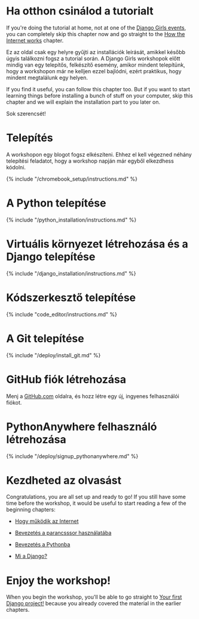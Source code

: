 # Ha otthon csinálod a tutorialt

If you're doing the tutorial at home, not at one of the [Django Girls events](https://djangogirls.org/events/), you can completely skip this chapter now and go straight to the [How the Internet works](../how_the_internet_works/README.md) chapter.

Ez az oldal csak egy helyre gyűjti az installációk leírását, amikkel később úgyis találkozni fogsz a tutorial során. A Django Girls workshopok előtt mindig van egy telepítős, felkészítő esemény, amikor mindent telepítünk, hogy a workshopon már ne kelljen ezzel bajlódni, ezért praktikus, hogy mindent megtalálunk egy helyen.

If you find it useful, you can follow this chapter too. But if you want to start learning things before installing a bunch of stuff on your computer, skip this chapter and we will explain the installation part to you later on.

Sok szerencsét!

# Telepítés

A workshopon egy blogot fogsz elkészíteni. Ehhez el kell végezned néhány telepítési feladatot, hogy a workshop napján már egyből elkezdhess kódolni.

<!--sec data-title="Chromebook setup (if you're using one)"
data-id="chromebook_setup" data-collapse=true ces--> {% include "/chromebook_setup/instructions.md" %} 

<!--endsec-->

# A Python telepítése

{% include "/python_installation/instructions.md" %}

# Virtuális környezet létrehozása és a Django telepítése

{% include "/django_installation/instructions.md" %}

# Kódszerkesztő telepítése

{% include "code_editor/instructions.md" %}

# A Git telepítése

{% include "/deploy/install_git.md" %}

# GitHub fiók létrehozása

Menj a [GitHub.com](https://www.github.com) oldalra, és hozz létre egy új, ingyenes felhasználói fiókot.

# PythonAnywhere felhasználó létrehozása

{% include "/deploy/signup_pythonanywhere.md" %}

# Kezdheted az olvasást

Congratulations, you are all set up and ready to go! If you still have some time before the workshop, it would be useful to start reading a few of the beginning chapters:

* [Hogy működik az Internet](../how_the_internet_works/README.md)

* [Bevezetés a parancsssor használatába](../intro_to_command_line/README.md)

* [Bevezetés a Pythonba](../python_introduction/README.md)

* [Mi a Django?](../django/README.md)

# Enjoy the workshop!

When you begin the workshop, you'll be able to go straight to [Your first Django project!](../django_start_project/README.md) because you already covered the material in the earlier chapters.